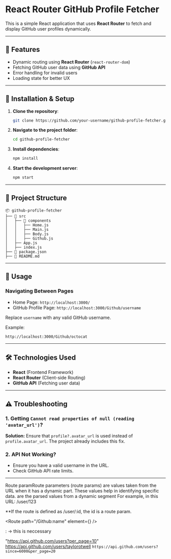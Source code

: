 # React Router GitHub Profile Fetcher

This is a simple React application that uses **React Router** to fetch and display GitHub user profiles dynamically.

---

## 🚀 Features
- Dynamic routing using **React Router** (`react-router-dom`)
- Fetching GitHub user data using **GitHub API**
- Error handling for invalid users
- Loading state for better UX

---

## 📌 Installation & Setup

1. **Clone the repository**:
   ```sh
   git clone https://github.com/your-username/github-profile-fetcher.git
   ```
2. **Navigate to the project folder**:
   ```sh
   cd github-profile-fetcher
   ```
3. **Install dependencies**:
   ```sh
   npm install
   ```
4. **Start the development server**:
   ```sh
   npm start
   ```

---

## 📁 Project Structure
```
📦 github-profile-fetcher
├── 📂 src
│   ├── 📂 components
│   │   ├── Home.js
│   │   ├── Main.js
│   │   ├── Body.js
│   │   ├── Github.js
│   ├── App.js
│   ├── index.js
├── 📜 package.json
├── 📜 README.md
```

---

## 🔗 Usage
### **Navigating Between Pages**
- Home Page: `http://localhost:3000/`
- GitHub Profile Page: `http://localhost:3000/Github/username`

Replace `username` with any valid GitHub username.

Example:
```
http://localhost:3000/Github/octocat
```

---

## 🛠️ Technologies Used
- **React** (Frontend Framework)
- **React Router** (Client-side Routing)
- **GitHub API** (Fetching user data)

---

## ⚠️ Troubleshooting
### **1. Getting `Cannot read properties of null (reading 'avatar_url')`?**
**Solution:** Ensure that `profile?.avatar_url` is used instead of `profile.avatar_url`. The project already includes this fix.

### **2. API Not Working?**
- Ensure you have a valid username in the URL.
- Check GitHub API rate limits.


---



































Route paramRoute parameters (route params) are values taken from the URL when it has a dynamic part. These values help in identifying specific data. are the parsed values from a dynamic segment
For example, in this URL:
/user/123

**If the route is defined as /user/:id, the id is a route param.

<Route path="/Github:name" element={<Github />} />

: -> this is neccessary

 "https://api.github.com/users?per_page=10"
  https://api.github.com/users/taylorotwell
 `https://api.github.com/users?since=6000&per_page=20`
